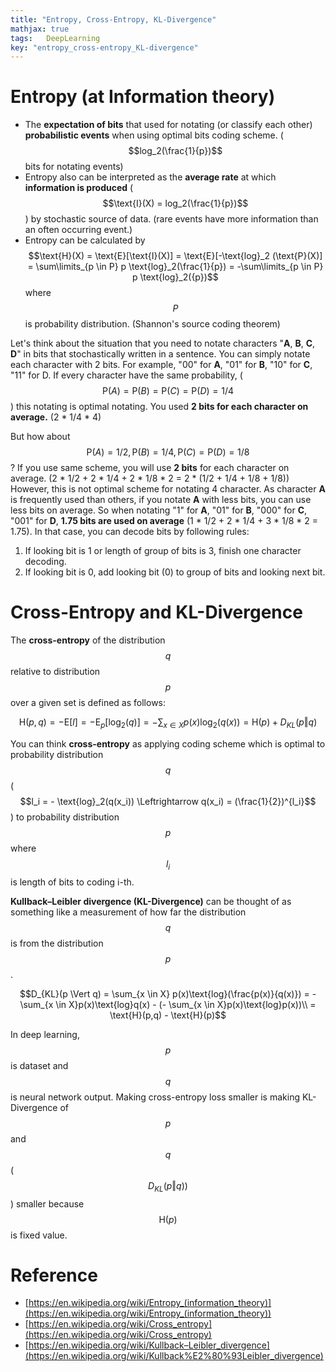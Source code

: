 ```yaml
---
title: "Entropy, Cross-Entropy, KL-Divergence"
mathjax: true
tags:	DeepLearning
key: "entropy_cross-entropy_KL-divergence"
---
```


# Entropy (at Information theory)

- The **expectation of bits** that used for notating (or classify each other) **probabilistic events** when using optimal bits coding scheme. ($$log_2(\frac{1}{p})$$ bits for notating events)
- Entropy also can be interpreted as the **average rate** at which **information is produced** ($$\text{I}(X) = log_2(\frac{1}{p})$$) by stochastic source of data. (rare events have more information than an often occurring event.)
- Entropy can be calculated by $$\text{H}(X) = \text{E}[\text{I}(X)] = \text{E}[-\text{log}_2 (\text{P}(X)] = \sum\limits_{p \in P} p \text{log}_2(\frac{1}{p}) = -\sum\limits_{p \in P} p \text{log}_2({p})$$ where $$P$$ is probability distribution. (Shannon's source coding theorem)

Let's think about the situation that you need to notate characters "**A**, **B**, **C**, **D**" in bits that stochastically written in a sentence. You can simply notate each character with 2 bits. For example, "00" for **A**, "01" for **B**, "10" for **C**, "11" for D. If every character have the same probability, ($$\text{P}(A) = \text{P}(B) = \text{P}(C) = \text{P}(D) = 1/4$$) this notating is optimal notating. You used **2 bits for each character on average.** (2 * 1/4 * 4)

But how about $$\text{P}(A) = 1/2, \text{P}(B) = 1/4, \text{P}(C) = \text{P}(D) = 1/8$$ ? If you use same scheme, you will use **2 bits** for each character on average. (2 * 1/2 + 2 * 1/4 + 2 * 1/8 * 2 = 2 * (1/2 + 1/4 + 1/8 + 1/8)) However, this is not optimal scheme for notating 4 character. As character **A** is frequently used than others, if you notate **A** with less bits, you can use less bits on average. So when notating "1" for **A**, "01" for **B**, "000" for **C**, "001" for **D**, **1.75 bits are used on average** (1 * 1/2 + 2 * 1/4 + 3 * 1/8 * 2 = 1.75). In that case, you can decode bits by following rules:

1. If looking bit is 1 or length of group of bits is 3, finish one character decoding.
2. If looking bit is 0, add looking bit (0) to group of bits and looking next bit.

# Cross-Entropy and KL-Divergence

The **cross-entropy** of the distribution $$q$$ relative to distribution $$p$$ over a given set is defined as follows:

$$\text{H}(p,q) = -\text{E}[l] = - \text{E}_p[\text{log}_2(q)] = - \sum_{x \in X} p(x) \text{log}_2(q(x)) = \text{H}(p) + D_{KL}(p \Vert q) \tag{1}$$

You can think **cross-entropy** as applying coding scheme which is optimal to probability distribution $$q$$ ($$l_i = - \text{log}_2(q(x_i)) \Leftrightarrow q(x_i) = (\frac{1}{2})^{l_i}$$) to probability distribution $$p$$ where $$l_i$$ is length of bits to coding i-th. 

**Kullback–Leibler divergence (KL-Divergence)** can be thought of as something like a measurement of how far the distribution $$q$$ is from the distribution $$p$$.

$$D_{KL}(p \Vert q) = \sum_{x \in X} p(x)\text{log}(\frac{p(x)}{q(x)}) = - \sum_{x \in X}p(x)\text{log}q(x) - (- \sum_{x \in X}p(x)\text{log}p(x))\\
= \text{H}(p,q) - \text{H}(p)$$

In deep learning, $$p$$ is dataset and $$q$$ is neural network output. Making cross-entropy loss smaller is making KL-Divergence of $$p$$ and $$q$$ ( $$D_{KL}(p \Vert q))$$ ) smaller because $$\text{H}(p)$$ is fixed value. 

# Reference

- [https://en.wikipedia.org/wiki/Entropy_(information_theory)](https://en.wikipedia.org/wiki/Entropy_(information_theory))
- [https://en.wikipedia.org/wiki/Cross_entropy](https://en.wikipedia.org/wiki/Cross_entropy)
- [https://en.wikipedia.org/wiki/Kullback–Leibler_divergence](https://en.wikipedia.org/wiki/Kullback%E2%80%93Leibler_divergence)